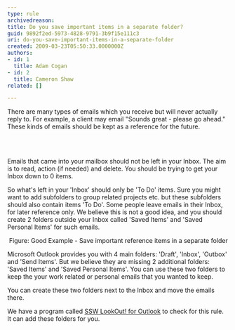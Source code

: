 ```yaml
---
type: rule
archivedreason: 
title: Do you save important items in a separate folder?
guid: 9892f2ed-5973-4828-9791-3b9f15e111c3
uri: do-you-save-important-items-in-a-separate-folder
created: 2009-03-23T05:50:33.0000000Z
authors:
- id: 1
  title: Adam Cogan
- id: 2
  title: Cameron Shaw
related: []

---
```



There are many types of emails which you receive but will never actually reply to. For example, a client may email &quot;Sounds great - please go ahead.&quot; These kinds of emails should be kept as a reference for the future.

<br><excerpt class='endintro'></excerpt><br>

  <p>Emails that came into your mailbox should not be left in your Inbox. The aim is to read, action (if needed) and delete. You should be trying to get your Inbox down to 0 items.</p>
<p>So what's left in your 'Inbox' should only be 'To Do' items. Sure you might want to add subfolders to group related projects etc. but these subfolders should also contain items 'To Do'. Some people leave emails in their Inbox, for later reference only. We believe this is not a good idea, and you should create 2 folders outside your Inbox called 'Saved Items' and 'Saved Personal Items' for such emails. </p>
<img alt="" src="/Standards/Communication/RulesToBetterEmail/PublishingImages/SavedMail.gif" class="ms-rteCustom-ImageArea" /> <span class="ms-rteCustom-FigureGood">Figure&#58;&#160;Good Example - Save important reference items in a separate folder</span>
<p>Microsoft Outlook provides you with 4 main folders&#58; 'Draft', 'Inbox', 'Outbox' and 'Send Items'. But we believe they are missing 2 additional folders&#58; 'Saved Items' and 'Saved Personal Items'. You can use these two folders to keep the your work related or personal emails that you wanted to keep.</p>
<p>You can create these two folders next to the Inbox and move the emails there.</p>
<p class="ms-rteCustom-YellowBorderBox">We have a program called <a href="http&#58;//www.ssw.com.au/ssw/LookOut/">SSW LookOut! for Outlook</a> to check for this rule. <img alt="" src="/Standards/Communication/RulesToBetterEmail/PublishingImages/ContactorSavedItemsFolder.gif" class="ms-rteCustom-ImageArea" /><br>
It can add these folders for you. </p>



